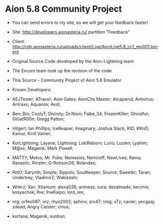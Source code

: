 # Aion 5.8 Community Project

- You can send errors to my site, so we will get your feedback faster!
- Site: http://developers.aionasteria.ru/ partition "Feedback"
- Client: http://cdn.aionasteria.ru/uploads/client/Live/AionLive5.8_cc1_rev001.torrent
- Original Source Code developed by the Aion-Lightning team	
- The Encom team took up the revision of the code
- This Source - Community Project of Aion 5.8 Emulator
- Known Developers:

- AEJTester; ATracer; Aion Gates; AionChs Master; Alcapwnd; Antivirus; Antraxx; Aquanox; Avol;
- Ben; Bio; CoolyT; Divinity; Dr.Nism; Falke_34; FrozenKiller; Ghostfur; GiGatR00n; Gregg Patton;
- Hilgert; Ian Phillips; IceReaper; Imaginary; Joshua Slack; KID; KKnD; Kamui; Kirill Vainer;
- KorLightning; Layane; Lightning; LokiReborn; Luno; Luzien; Lyahim; M@xx; Magenik; Mark Powell;
- MATTY; Metos; Mr. Poke; Nemesiss; Nemiroff; NewLives; Rama; Ranastic; Rinzler; G-Robson26; Rolandas;
- RotO; Sarynth; Simple; Sippolo; SoulKeeper; Source; Sweetkr; Taran; Undertrey; VladimirZ; Wakizashi;
- Wnkrz; Xav; Xitanium; alexa026; antness; cura; dezalmado; kecimis; kosyachok; lhw; lhwKaipo; lord_rex;
- nrg; orfeo087; orz; rhys2002; sphinx; srx47; vlog; xTz; xavier; yecgaaj; zdead; Angry Catster; cinus;
- kortana; Magenik; sunbsn;
